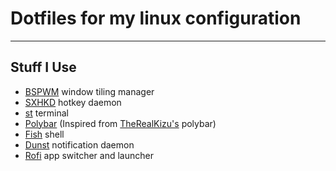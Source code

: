 # Dotfiles for my linux configuration

---

## Stuff I Use

-   [BSPWM](https://github.com/baskerville/bspwm) window tiling manager
-   [SXHKD](https://github.com/baskerville/sxhkd) hotkey daemon
-   [st](https://st.suckless.org/) terminal
-   [Polybar](https://github.com/polybar/polybar) (Inspired from [TheRealKizu's](https://github.com/TheRealKizu/dotfiles/tree/bspwm/cfg/polybar) polybar)
-   [Fish](https://fishshell.com/) shell
-   [Dunst](https://dunst-project.org/) notification daemon
-   [Rofi](https://github.com/davatorium/rofi) app switcher and launcher
